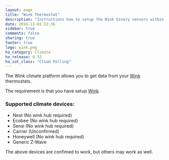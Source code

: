 ```yaml
---
layout: page
title: "Wink Thermostat"
description: "Instructions how to setup the Wink binary sensors within Home Assistant."
date: 2016-11-01 22:36
sidebar: true
comments: false
sharing: true
footer: true
logo: wink.png
ha_category: Climate
ha_release: 0.32
ha_iot_class: "Cloud Polling"
---
```



The Wink climate platform allows you to get data from your [Wink](http://www.wink.com/) thermostats.

The requirement is that you have setup [Wink](/components/wink/).


### Supported climate devices:

- Nest (No wink hub required)
- Ecobee (No wink hub required)
- Sensi (No wink hub required)
- Carrier (Unconfirmed)
- Honeywell (No wink hub required)
- Generic Z-Wave

<p class='note'>
The above devices are confimed to work, but others may work as well.
</p>

